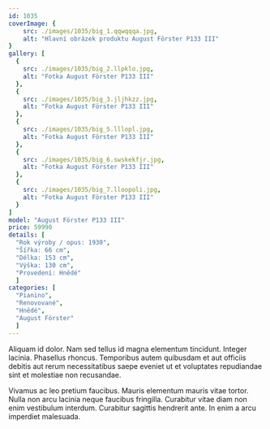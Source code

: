 ```yaml
---
id: 1035
coverImage: {
    src: ./images/1035/big_1.qqwqqqa.jpg,
    alt: "Hlavní obrázek produktu August Förster P133 III"
}
gallery: [
  {
    src: ./images/1035/big_2.llpklo.jpg,
    alt: "Fotka August Förster P133 III"
  },
  {
    src: ./images/1035/big_3.jljhkzz.jpg,
    alt: "Fotka August Förster P133 III"
  },
  {
    src: ./images/1035/big_5.lllopl.jpg,
    alt: "Fotka August Förster P133 III"
  },
  {
    src: ./images/1035/big_6.swskekfjr.jpg,
    alt: "Fotka August Förster P133 III"
  },
  {
    src: ./images/1035/big_7.lloopoli.jpg,
    alt: "Fotka August Förster P133 III"
  }
]
model: "August Förster P133 III"
price: 59990
details: [
  "Rok výroby / opus: 1930",
  "Šířka: 66 cm",
  "Délka: 153 cm",
  "Výška: 130 cm",
  "Provedení: Hnědé"
  ]
categories: [
  "Pianino",
  "Renovované",
  "Hnědé",
  "August Förster"
  ]
---
```


Aliquam id dolor. Nam sed tellus id magna elementum tincidunt. Integer lacinia. Phasellus rhoncus. Temporibus autem quibusdam et aut officiis debitis aut rerum necessitatibus saepe eveniet ut et voluptates repudiandae sint et molestiae non recusandae.

Vivamus ac leo pretium faucibus. Mauris elementum mauris vitae tortor. Nulla non arcu lacinia neque faucibus fringilla. Curabitur vitae diam non enim vestibulum interdum. Curabitur sagittis hendrerit ante. In enim a arcu imperdiet malesuada.